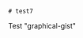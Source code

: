                                                                                                                                                            # test7
Test "graphical-gist"